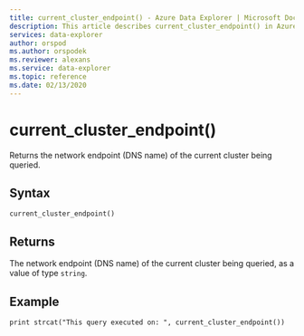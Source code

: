 ```yaml
---
title: current_cluster_endpoint() - Azure Data Explorer | Microsoft Docs
description: This article describes current_cluster_endpoint() in Azure Data Explorer.
services: data-explorer
author: orspod
ms.author: orspodek
ms.reviewer: alexans
ms.service: data-explorer
ms.topic: reference
ms.date: 02/13/2020
---
```

# current_cluster_endpoint()

Returns the network endpoint (DNS name) of the current cluster being queried.

## Syntax

`current_cluster_endpoint()`

## Returns

The network endpoint (DNS name) of the current cluster being queried,
as a value of type `string`.

## Example

```apl
print strcat("This query executed on: ", current_cluster_endpoint())
```